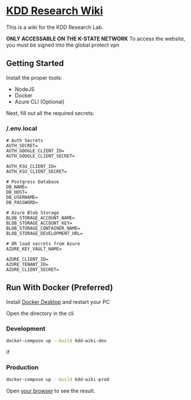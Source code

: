 # [KDD Research Wiki](https://kdd-wiki-website.azurewebsites.net/)

This is a wiki for the KDD Research Lab. 

**ONLY ACCESSABLE ON THE K-STATE NETWORK**
To access the website, you must be signed into the global protect vpn

## Getting Started

Install the proper tools:
- NodeJS
- Docker
- Azure CLI (Optional)

Next, fill out all the required secrets:

### /.env.local
```env
# Auth Secrets
AUTH_SECRET=
AUTH_GOOGLE_CLIENT_ID=
AUTH_GOOGLE_CLIENT_SECRET=

AUTH_KSU_CLIENT_ID=
AUTH_KSU_CLIENT_SECRET=

# Postgress Database
DB_NAME=
DB_HOST=
DB_USERNAME=
DB_PASSWORD=

# Azure Blob Storage
BLOB_STORAGE_ACCOUNT_NAME=
BLOB_STORAGE_ACCOUNT_KEY=
BLOB_STORAGE_CONTAINER_NAME=
BLOB_STORAGE_DEVELOPMENT_URL=

# OR load secrets from Azure
AZURE_KEY_VAULT_NAME=

AZURE_CLIENT_ID=
AZURE_TENANT_ID=
AZURE_CLIENT_SECRET=
```

## Run With Docker (Preferred)

Install [Docker Desktop](https://docs.docker.com/desktop/install/windows-install/) and restart your PC

Open the directory in the cli

### Development
```bash
docker-compose up --build kdd-wiki-dev
```

if 

### Production
```bash
docker-compose up --build kdd-wiki-prod
```

Open [your browser](http://localhost:3000) to see the result.

